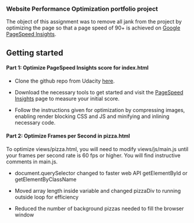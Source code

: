 ### Website Performance Optimization portfolio project

The object of this assignment was to remove all jank from the project by optimizing the page so that a page speed of 90+ is achieved on [Google PageSpeed Insights](https://developers.google.com/speed/pagespeed/insights/).

## Getting started

#### Part 1: Optimize PageSpeed Insights score for index.html

* Clone the github repo from Udacity [here](https://github.com/udacity/frontend-nanodegree-mobile-portfolio).

* Download the necessary tools to get started and visit the [PageSpeed Insights](https://developers.google.com/speed/pagespeed/insights/) page to measure your initial score.

* Follow the instructions given for optimization by compressing images, enabling render blocking CSS and JS and minifying and inlining necessary code.   


#### Part 2: Optimize Frames per Second in pizza.html

To optimize views/pizza.html, you will need to modify views/js/main.js until your frames per second rate is 60 fps or higher. You will find instructive comments in main.js. 

* document.querySelector changed to faster web API getElementById or getElementByClassName

* Moved array length inside variable and changed pizzaDiv to running outside loop for efficiency

* Reduced the number of background pizzas needed to fill the browser window 

